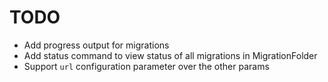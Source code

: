 # TODO

* Add progress output for migrations
* Add status command to view status of all migrations in MigrationFolder
* Support `url` configuration parameter over the other params

